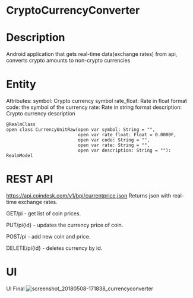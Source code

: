 # CryptoCurrencyConverter
# Description
Android application that gets real-time data(exchange rates) from api, converts crypto amounts to non-crypto currencies

# Entity
Attributes:
symbol: Crypto currency symbol
rate_float: Rate in float format
code: the symbol of the currency
rate: Rate in string format
description: Crypto currency description

```
@RealmClass
open class CurrencyUnitRaw(open var symbol: String = "",
                           open var rate_float: Float = 0.0000F,
                           open var code: String = "",
                           open var rate: String = "",
                           open var description: String = ""): RealmModel

```
# REST API
https://api.coindesk.com/v1/bpi/currentprice.json
Returns json with real-time exchange rates.

GET/pi - get list of coin prices.

PUT/pi{id} - updates the currency price of coin.

POST/pi - add new coin and price.

DELETE/pi{id} - deletes currency by id.


# UI
UI Final
![screenshot_20180508-171838_currencyconverter](https://user-images.githubusercontent.com/33633126/39762730-1d6aca00-52e4-11e8-861f-a76bef5ee029.jpg)
